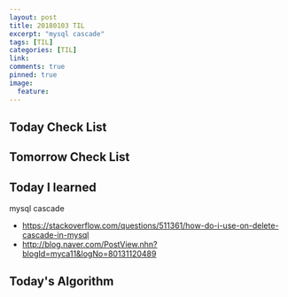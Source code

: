 ```yaml
---
layout: post
title: 20180103 TIL
excerpt: "mysql cascade"
tags: [TIL]
categories: [TIL]
link:
comments: true
pinned: true
image:
  feature:
---
```


## Today Check List



## Tomorrow Check List



## Today I learned

mysql cascade

* https://stackoverflow.com/questions/511361/how-do-i-use-on-delete-cascade-in-mysql
* http://blog.naver.com/PostView.nhn?blogId=myca11&logNo=80131120489

## Today's Algorithm


